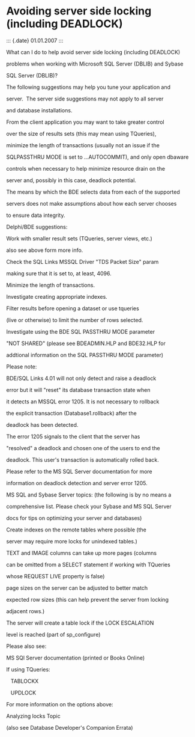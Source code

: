 Avoiding server side locking (including DEADLOCK)
=================================================

::: {.date}
01.01.2007
:::

What can I do to help avoid server side locking (including DEADLOCK)

problems when working with Microsoft SQL Server (DBLIB) and Sybase

SQL Server (DBLIB)?

The following suggestions may help you tune your application and

server.  The server side suggestions may not apply to all server

and database installations.

From the client application you may want to take greater control

over the size of results sets (this may mean using TQueries),

minimize the length of transactions (usually not an issue if the

SQLPASSTHRU MODE is set to \...AUTOCOMMIT), and only open dbaware

controls when necessary to help minimize resource drain on the

server and, possibly in this case, deadlock potential.

The means by which the BDE selects data from each of the supported

servers does not make assumptions about how each server chooses

to ensure data integrity.

Delphi/BDE suggestions:

Work with smaller result sets (TQueries, server views, etc.)

also see above form more info.

Check the SQL Links MSSQL Driver \"TDS Packet Size\" param

making sure that it is set to, at least, 4096.

Minimize the length of transactions.

Investigate creating appropriate indexes.

Filter results before opening a dataset or use tqueries

(live or otherwise) to limit the number of rows selected.

Investigate using the BDE SQL PASSTHRU MODE parameter

\"NOT SHARED\" (please see BDEADMIN.HLP and BDE32.HLP for

addtional information on the SQL PASSTHRU MODE parameter)

Please note:

BDE/SQL Links 4.01 will not only detect and raise a deadlock

error but it will \"reset\" its database transaction state when

it detects an MSSQL error 1205. It is not necessary to rollback

the explicit transaction (Database1.rollback) after the

deadlock has been detected.

The error 1205 signals to the client that the server has

\"resolved\" a deadlock and chosen one of the users to end the

deadlock. This user\'s transaction is automatically rolled back.

Please refer to the MS SQL Server documentation for more

information on deadlock detection and server error 1205.

MS SQL and Sybase Server topics: (the following is by no means a

comprehensive list. Please check your Sybase and MS SQL Server

docs for tips on optimizing your server and databases)

Create indexes on the remote tables where possible (the

server may require more locks for unindexed tables.)

TEXT and IMAGE columns can take up more pages (columns

can be omitted from a SELECT statement if working with TQueries

whose REQUEST LIVE property is false)

page sizes on the server can be adjusted to better match

expected row sizes (this can help prevent the server from locking

adjacent rows.)

The server will create a table lock if the LOCK ESCALATION

level is reached (part of sp\_configure)

Please also see:

MS SQl Server documentation (printed or Books Online)

If using TQueries:

   TABLOCKX

   UPDLOCK

For more information on the options above:

Analyzing locks Topic

(also see Database Developer\'s Companion Errata)
